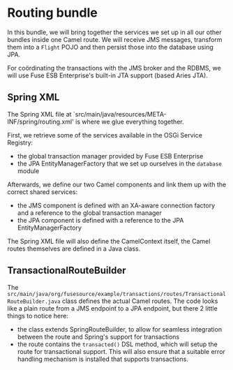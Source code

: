 # Routing bundle
In this bundle, we will bring together the services we set up in all our other bundles inside one Camel route.  We will
receive JMS messages, transform them into a `Flight` POJO and then persist those into the database using JPA.

For coördinating the transactions with the JMS broker and the RDBMS, we will use Fuse ESB Enterprise's built-in JTA support
(based Aries JTA).

## Spring XML
The Spring XML file at `src/main/java/resources/META-INF/spring/routing.xml' is where we glue everything together.

First, we retrieve some of the services available in the OSGi Service Registry:

* the global transaction manager provided by Fuse ESB Enterprise
* the JPA EntityManagerFactory that we set up ourselves in the `database` module

Afterwards, we define our two Camel components and link them up with the correct shared services:

* the JMS component is defined with an XA-aware connection factory and a reference to the global transaction manager
* the JPA component is defined with a reference to the JPA EntityManagerFactory

The Spring XML file will also define the CamelContext itself, the Camel routes themselves are defined in a Java class.

## TransactionalRouteBuilder
The `src/main/java/org/fusesource/example/transactions/routes/TransactionalRouteBuilder.java` class defines the actual
Camel routes.  The code looks like a plain route from a JMS endpoint to a JPA endpoint, but there 2 little things to notice here:

* the class extends SpringRouteBuilder, to allow for seamless integration between the route and Spring's support for transactions
* the route contains the `transacted()` DSL method, which will setup the route for transactional support.  This will also ensure that a suitable error handling mechanism is installed that supports transactions.